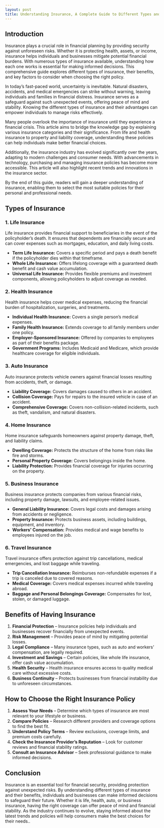 ```yaml
---
layout: post
title: Understanding Insurance, A Complete Guide to Different Types and Benefits
---
```


## Introduction

Insurance plays a crucial role in financial planning by providing security against unforeseen risks. Whether it is protecting health, assets, or income, insurance helps individuals and businesses mitigate potential financial burdens. With numerous types of insurance available, understanding how each one works is essential for making informed decisions. This comprehensive guide explores different types of insurance, their benefits, and key factors to consider when choosing the right policy.

In today’s fast-paced world, uncertainty is inevitable. Natural disasters, accidents, and medical emergencies can strike without warning, leaving individuals and families in financial distress. Insurance serves as a safeguard against such unexpected events, offering peace of mind and stability. Knowing the different types of insurance and their advantages can empower individuals to manage risks effectively.

Many people overlook the importance of insurance until they experience a financial crisis. This article aims to bridge the knowledge gap by explaining various insurance categories and their significance. From life and health insurance to property and liability coverage, understanding these policies can help individuals make better financial choices.

Additionally, the insurance industry has evolved significantly over the years, adapting to modern challenges and consumer needs. With advancements in technology, purchasing and managing insurance policies has become more accessible. This article will also highlight recent trends and innovations in the insurance sector.

By the end of this guide, readers will gain a deeper understanding of insurance, enabling them to select the most suitable policies for their personal and professional needs.

## Types of Insurance

### 1. Life Insurance
Life insurance provides financial support to beneficiaries in the event of the policyholder’s death. It ensures that dependents are financially secure and can cover expenses such as mortgages, education, and daily living costs.
- **Term Life Insurance:** Covers a specific period and pays a death benefit if the policyholder dies within that timeframe.
- **Whole Life Insurance:** Offers lifelong coverage with a guaranteed death benefit and cash value accumulation.
- **Universal Life Insurance:** Provides flexible premiums and investment components, allowing policyholders to adjust coverage as needed.

### 2. Health Insurance
Health insurance helps cover medical expenses, reducing the financial burden of hospitalization, surgeries, and treatments.
- **Individual Health Insurance:** Covers a single person’s medical expenses.
- **Family Health Insurance:** Extends coverage to all family members under one policy.
- **Employer-Sponsored Insurance:** Offered by companies to employees as part of their benefits package.
- **Government Programs:** Includes Medicaid and Medicare, which provide healthcare coverage for eligible individuals.

### 3. Auto Insurance
Auto insurance protects vehicle owners against financial losses resulting from accidents, theft, or damage.
- **Liability Coverage:** Covers damages caused to others in an accident.
- **Collision Coverage:** Pays for repairs to the insured vehicle in case of an accident.
- **Comprehensive Coverage:** Covers non-collision-related incidents, such as theft, vandalism, and natural disasters.

### 4. Home Insurance
Home insurance safeguards homeowners against property damage, theft, and liability claims.
- **Dwelling Coverage:** Protects the structure of the home from risks like fire and storms.
- **Personal Property Coverage:** Covers belongings inside the home.
- **Liability Protection:** Provides financial coverage for injuries occurring on the property.

### 5. Business Insurance
Business insurance protects companies from various financial risks, including property damage, lawsuits, and employee-related issues.
- **General Liability Insurance:** Covers legal costs and damages arising from accidents or negligence.
- **Property Insurance:** Protects business assets, including buildings, equipment, and inventory.
- **Workers' Compensation:** Provides medical and wage benefits to employees injured on the job.

### 6. Travel Insurance
Travel insurance offers protection against trip cancellations, medical emergencies, and lost baggage while traveling.
- **Trip Cancellation Insurance:** Reimburses non-refundable expenses if a trip is canceled due to covered reasons.
- **Medical Coverage:** Covers medical expenses incurred while traveling abroad.
- **Baggage and Personal Belongings Coverage:** Compensates for lost, stolen, or damaged luggage.

## Benefits of Having Insurance

1. **Financial Protection** – Insurance policies help individuals and businesses recover financially from unexpected events.
2. **Risk Management** – Provides peace of mind by mitigating potential losses.
3. **Legal Compliance** – Many insurance types, such as auto and workers' compensation, are legally required.
4. **Investment and Savings** – Certain policies, like whole life insurance, offer cash value accumulation.
5. **Health Security** – Health insurance ensures access to quality medical care without excessive costs.
6. **Business Continuity** – Protects businesses from financial instability due to unforeseen circumstances.

## How to Choose the Right Insurance Policy

1. **Assess Your Needs** – Determine which types of insurance are most relevant to your lifestyle or business.
2. **Compare Policies** – Research different providers and coverage options to find the best fit.
3. **Understand Policy Terms** – Review exclusions, coverage limits, and premium costs carefully.
4. **Check the Insurance Provider’s Reputation** – Look for customer reviews and financial stability ratings.
5. **Consult an Insurance Advisor** – Seek professional guidance to make informed decisions.

## Conclusion

Insurance is an essential tool for financial security, providing protection against unexpected risks. By understanding different types of insurance and their benefits, individuals and businesses can make informed decisions to safeguard their future. Whether it is life, health, auto, or business insurance, having the right coverage can offer peace of mind and financial stability. As the industry continues to evolve, staying informed about the latest trends and policies will help consumers make the best choices for their needs..

